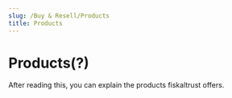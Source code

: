 ```yaml
---
slug: /Buy & Resell/Products
title: Products
---
```

# Products(?)

After reading this, you can explain the products fiskaltrust offers.
